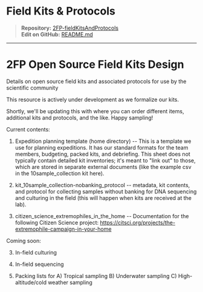 # Field Kits & Protocols

> **Repository:** [2FP-fieldKitsAndProtocols](https://github.com/two-frontiers-project/2FP-fieldKitsAndProtocols)  
> **Edit on GitHub:** [README.md](https://github.com/two-frontiers-project/2FP-fieldKitsAndProtocols/edit/main/README.md)

---

# 2FP Open Source Field Kits Design

Details on open source field kits and associated protocols for use by the scientific community

This resource is actively under development as we formalize our kits.

Shortly, we'll be updating this with where you can order different items, additional kits and protocols, and the like. Happy sampling!

Current contents:

1. Expedition planning template (home directory) -- This is a template we use for planning expeditions. It has our standard formats for the team members, budgeting, packed kits, and debriefing. This sheet does not typically contain detailed kit inventories; it's meant to "link out" to those, which are stored in separate external documents (like the example csv in the 10sample_collection kit here).

2. kit_10sample_collection-nobanking_protocol -- metadata, kit contents, and protocol for collecting samples without banking for DNA sequencing and culturing in the field (this will happen when kits are received at the lab).

3. citizen_science_extremophiles_in_the_home -- Documentation for the following Citizen Science project: https://citsci.org/projects/the-extremophile-campaign-in-your-home
 
Coming soon:

3. In-field culturing

4. In-field sequencing

5. Packing lists for A) Tropical sampling B) Underwater sampling C) High-altitude/cold weather sampling

